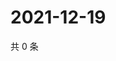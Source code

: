 # 2021-12-19

共 0 条

<!-- BEGIN WEIBO -->
<!-- 最后更新时间 Sun Dec 19 2021 01:20:47 GMT+0800 (China Standard Time) -->

<!-- END WEIBO -->
